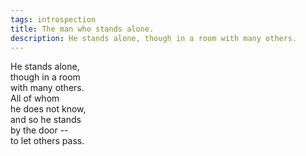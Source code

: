 ```yaml
---
tags: introspection
title: The man who stands alone.
description: He stands alone, though in a room with many others.  
---
```




He stands alone,  
though in a room  
with many others.  
All of whom  
he does not know,  
and so he stands  
by the door --  
to let others pass.  
